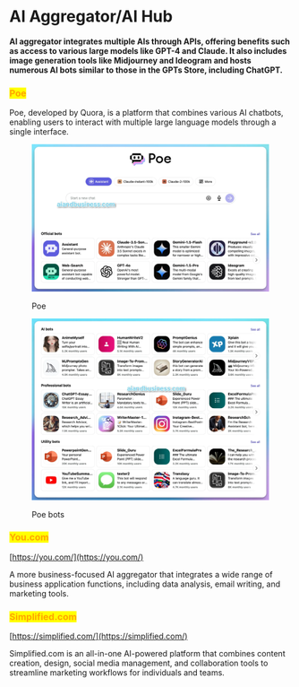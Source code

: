 # AI Aggregator/AI Hub

**AI aggregator integrates multiple AIs through APIs, offering benefits such as access to various large models like GPT-4 and Claude. It also includes image generation tools like Midjourney and Ideogram and hosts numerous AI bots similar to those in the GPTs Store, including ChatGPT.**&#x20;

### <mark style="color:orange;">Poe</mark>

Poe, developed by Quora, is a platform that combines various AI chatbots, enabling users to interact with multiple large language models through a single interface.

<figure><img src="../../.gitbook/assets/poe.webp" alt=""><figcaption><p>Poe</p></figcaption></figure>

<figure><img src="../../.gitbook/assets/poe1.webp" alt=""><figcaption><p>Poe bots</p></figcaption></figure>

### <mark style="color:orange;">You.com</mark>

[https://you.com/](https://you.com/)

A more business-focused AI aggregator that integrates a wide range of business application functions, including data analysis, email writing, and marketing tools.



### <mark style="color:orange;">Simplified.com</mark>

[https://simplified.com/](https://simplified.com/)

Simplified.com is an all-in-one AI-powered platform that combines content creation, design, social media management, and collaboration tools to streamline marketing workflows for individuals and teams.



